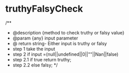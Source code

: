 # truthyFalsyCheck
/**
 * @description {method to check truthy or falsy value}
 * @param {any} input parameter
 * @ return string- Either input is truthy or falsy
 * step 1 take the input 
 * step 2 if input =(null||undefined||0||""||Nan||false)
 * step 2.1 if true return truthy;
 * step 2.2 else falsy;
 */
